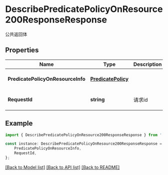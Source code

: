 # DescribePredicatePolicyOnResource200ResponseResponse

公共返回体

## Properties

Name | Type | Description | Notes
------------ | ------------- | ------------- | -------------
**PredicatePolicyOnResourceInfo** | [**PredicatePolicy**](PredicatePolicy.md) |  | [optional] [default to undefined]
**RequestId** | **string** | 请求id | [optional] [default to 'xxxxx']

## Example

```typescript
import { DescribePredicatePolicyOnResource200ResponseResponse } from './api';

const instance: DescribePredicatePolicyOnResource200ResponseResponse = {
    PredicatePolicyOnResourceInfo,
    RequestId,
};
```

[[Back to Model list]](../README.md#documentation-for-models) [[Back to API list]](../README.md#documentation-for-api-endpoints) [[Back to README]](../README.md)
